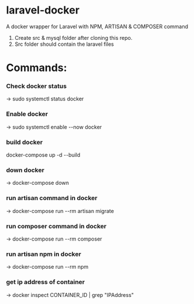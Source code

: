 # laravel-docker
A docker wrapper for Laravel with NPM, ARTISAN & COMPOSER command

1. Create src & mysql folder after cloning this repo.
2. Src folder should contain the laravel files

# Commands:
### Check docker status

-> sudo systemctl status docker

### Enable docker

-> sudo systemctl enable --now docker

### build docker

docker-compose up -d --build

### down docker

-> docker-compose down

### run artisan command in docker

-> docker-compose run --rm artisan migrate

### run composer command in docker

-> docker-compose run --rm composer 

### run artisan npm in docker

-> docker-compose run --rm npm

### get ip address of container

-> docker inspect CONTAINER_ID | grep "IPAddress"
